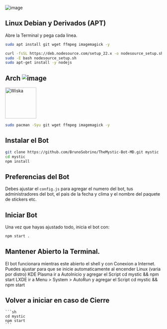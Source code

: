 ![image](https://github.com/weskerty/TheMysticMOD/assets/82781997/7160fd2b-1bdf-4e4a-b907-9b1868a0b440)

## Linux Debian y Derivados (APT)
Abre la Terminal y pega cada linea.

```sh
sudo apt install git wget ffmpeg imagemagick -y
```

```sh
curl -fsSL https://deb.nodesource.com/setup_22.x -o nodesource_setup.sh
sudo -E bash nodesource_setup.sh
sudo apt-get install -y nodejs
```

## Arch ![image]()
<a href="https://github.com/weskerty"><img src="[https://avatars.githubusercontent.com/u/82781997?v=4](https://github.com/weskerty/TheMysticMOD/assets/82781997/3802b31d-230b-41df-b60c-450f12d4d7f7)" width="100" height="100" alt="Wiska"/> </a>


```sh
sudo pacman -Syu git wget ffmpeg imagemagick -y
```

## Instalar el Bot

```sh
git clone https://github.com/BrunoSobrino/TheMystic-Bot-MD.git mystic
cd mystic
npm install
```

## Preferencias del Bot
Debes ajustar el `config.js` para agregar el numero del bot, tus administradores del bot, el pais de la fecha y clima y el nombre del paquete de stickers etc.

## Iniciar Bot
Una vez que hayas ajustado todo, inicia el bot con:
```sh
npm start .
```

## Mantener Abierto la Terminal.
El bot funcionara mientras este abierto el shell y con Conexion a Internet.
Puedes ajustar para que se inicie automaticamente al encender Linux (varia por distro)
KDE Plasma ir a AutoInicio y agregar el Script cd mystic && npm start 
LXDE ir a Menu > System > AutoRun y agregar el Script cd mystic && npm start 

## Volver a iniciar en caso de Cierre
	
    ```sh
    cd mystic
	npm start 
    ```
